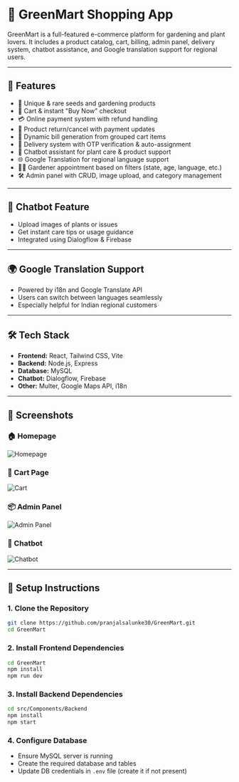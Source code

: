 # 🛒 GreenMart Shopping App

GreenMart is a full-featured e-commerce platform for gardening and plant lovers. It includes a product catalog, cart, billing, admin panel, delivery system, chatbot assistance, and Google translation support for regional users.

---

## 📌 Features

- 🌿 Unique & rare seeds and gardening products
- 🧺 Cart & instant "Buy Now" checkout
- 💳 Online payment system with refund handling
- 🔁 Product return/cancel with payment updates
- 🧾 Dynamic bill generation from grouped cart items
- 🚚 Delivery system with OTP verification & auto-assignment
- 🤖 Chatbot assistant for plant care & product support
- 🌐 Google Translation for regional language support
- 👨‍🌾 Gardener appointment based on filters (state, age, language, etc.)
- 🛠️ Admin panel with CRUD, image upload, and category management

---

## 🧠 Chatbot Feature

- Upload images of plants or issues
- Get instant care tips or usage guidance
- Integrated using Dialogflow & Firebase

---

## 🌍 Google Translation Support

- Powered by i18n and Google Translate API
- Users can switch between languages seamlessly
- Especially helpful for Indian regional customers

---

## 🛠️ Tech Stack

- **Frontend:** React, Tailwind CSS, Vite
- **Backend:** Node.js, Express
- **Database:** MySQL
- **Chatbot:** Dialogflow, Firebase
- **Other:** Multer, Google Maps API, i18n

---

## 📸 Screenshots

### 🏠 Homepage  
![Homepage](./screenshots/Home.png)

### 🛒 Cart Page  
![Cart](./screenshots/cart.png)

### 📦 Admin Panel  
![Admin Panel](./screenshots/admin-panel.png)

### 🤖 Chatbot  
![Chatbot](./screenshots/Chatbot.png)

---

## 🚀 Setup Instructions

### 1. Clone the Repository

```bash
git clone https://github.com/pranjalsalunke30/GreenMart.git
cd GreenMart
````

### 2. Install Frontend Dependencies

```bash
cd GreenMart
npm install
npm run dev
```

### 3. Install Backend Dependencies

```bash
cd src/Components/Backend
npm install
npm start
```

### 4. Configure Database

* Ensure MySQL server is running
* Create the required database and tables
* Update DB credentials in `.env` file (create it if not present)



